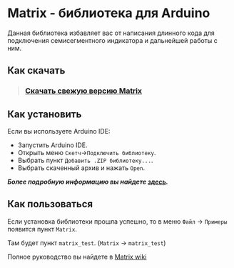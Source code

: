 Matrix - библиотека для Arduino
=====================
Данная библиотека избавляет вас от написания длинного кода для подключения семисегментного индикатора и дальнейшей работы с ним.

Как скачать
-----------------------------------
> 
> ### [Скачать свежую версию Matrix](https://github.com/fresh-ter/Matrix/archive/master.zip)
>

Как установить
-----------------------------------
Если вы используете Arduino IDE:
* Запустить Arduino IDE.
* Открыть меню `Скетч`->`Подключить библиотеку`.
* Выбрать пункт `Добавить .ZIP библиотеку...`.
* Выбрать скаченный архив и нажать `Open`.

***Более подробную информацию вы найдете [здесь](https://lesson.iarduino.ru/page/Installing_libraries).***

Как пользоваться
-----------------------------------
Если установка библиотеки прошла успешно, то в меню `Файл` -> `Примеры` появится пункт `Matrix`.

Там будет пункт `matrix_test`. (`Matrix` -> `matrix_test`)

Полное руководство вы найдете в [Matrix wiki](https://github.com/fresh-ter/Matrix/wiki)
